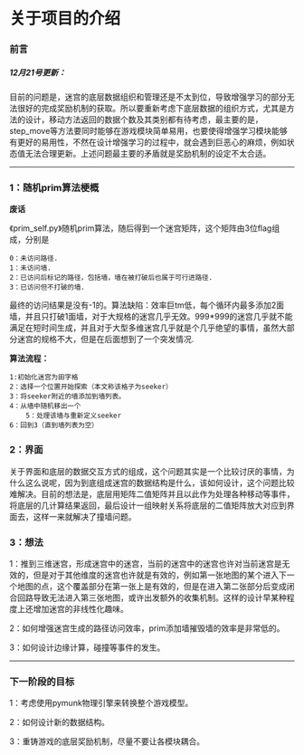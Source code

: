 # 关于项目的介绍
### 前言

##### 12月21号更新：

目前的问题是，迷宫的底层数据组织和管理还是不太到位，导致增强学习的部分无法很好的完成奖励机制的获取。所以要重新考虑下底层数据的组织方式，尤其是方法的设计，移动方法返回的数据个数及其类别都有待考虑，最主要的是，step_move等方法要同时能够在游戏模块简单易用，也要使得增强学习模块能够有更好的易用性，不然在设计增强学习的过程中，就会遇到巨恶心的麻烦，例如状态值无法合理更新。上述问题最主要的矛盾就是奖励机制的设定不太合适。


***

### 1：随机prim算法梗概
**废话**

《prim_self.py》随机prim算法，随后得到一个迷宫矩阵，这个矩阵由3位flag组成，分别是
    
    0：未访问路径.
    1：未访问墙.
    2：已访问后标记的路径，包括墙，墙在被打破后也属于可行进路径.
    3：已访问但不打破的墙.
最终的访问结果是没有-1的。算法缺陷：效率巨tm低，每个循环内最多添加2面墙，并且只打破1面墙，对于大规格的迷宫几乎无效。999*999的迷宫几乎就不能满足在短时间生成，并且对于大型多维迷宫几乎就是个几乎绝望的事情，虽然大部分迷宫的规格不大，但是在后面想到了一个突发情况.

**算法流程：**

    1:初始化迷宫为田字格
    2：选择一个位置开始探索（本文称该格子为seeker）
    3：将seeker附近的墙添加到墙列表。
    4：从墙中随机移出一个
        5：处理该墙与重新定义seeker
    6：回到3（直到墙列表为空）
   
### 2：界面
关于界面和底层的数据交互方式的组成，这个问题其实是一个比较讨厌的事情，为什么这么说呢，因为到底组成迷宫的数据结构是什么，该如何设计，这个问题比较难解决。目前的想法是，底层用矩阵二值矩阵并且以此作为处理各种移动等事件，将底层的几计算结果返回，最后设计一组映射关系将底层的二值矩阵放大对应到界面去，这样一来就解决了撞墙问题。

    
### 3：想法

1：推到三维迷宫，形成迷宫中的迷宫，当前的迷宫中的迷宫也许对当前迷宫是无效的，但是对于其他维度的迷宫也许就是有效的，例如第一张地图的某个进入下一个地图的点，这个覆盖部分在第一张上是有效的，但是在进入第二张部分后变成闭合回路导致无法进入第三张地图，或许出发额外的收集机制。这样的设计早某种程度上还增加迷宫的非线性化趣味。

2：如何增强迷宫生成的路径访问效率，prim添加墙摧毁墙的效率是非常低的。

3：如何设计边缘计算，碰撞等事件的发生。

***

### 下一阶段的目标

1：考虑使用pymunk物理引擎来转换整个游戏模型。

2：如何设计新的数据结构。

3：重铸游戏的底层奖励机制，尽量不要让各模块耦合。
